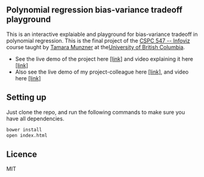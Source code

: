 ## Polynomial regression bias-variance tradeoff playground
This is an interactive explaiable and playground for bias-variance tradeoff in polynomial regression. This is the final project of the [CSPC 547 -- Infoviz](http://www.cs.ubc.ca/~tmm/courses/547-15/) course taught by [Tamara Munzner](https://www.cs.ubc.ca/~tmm/) at the[University of British Columbia](https://www.cs.ubc.ca/).

- See the live demo of the project here [[link]](https://gursimar.github.io/d3-visualizations/bias-var/) and video explaining it here [[link]](https://www.youtube.com/watch?v=CUX5UTdYsQs)
- Also see the live demo of my project-colleague here [[link]](https://halldorbjarni.github.io/knn-viz/), and video here [[link]](https://www.youtube.com/watch?v=C0njr3l3Zs8&feature=youtu.be&hd=1) 

## Setting up
Just clone the repo, and run the following commands to make sure you have all dependencies.

```bash
bower install
open index.html
```

## Licence
MIT
